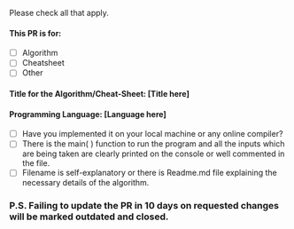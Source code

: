Please check all that apply.

#### This PR is for:
- [ ] Algorithm
- [ ] Cheatsheet
- [ ] Other

#### Title for the Algorithm/Cheat-Sheet: [Title here]

#### Programming Language: [Language here]

- [ ] Have you implemented it on your local machine or any online compiler?
- [ ] There is the main( ) function to run the program and all the inputs which are being taken are clearly printed on the console or well commented in the file.
- [ ] Filename is self-explanatory or there is Readme.md file explaining the necessary details of the algorithm.

### P.S. Failing to update the PR in 10 days on requested changes will be marked outdated and closed.
